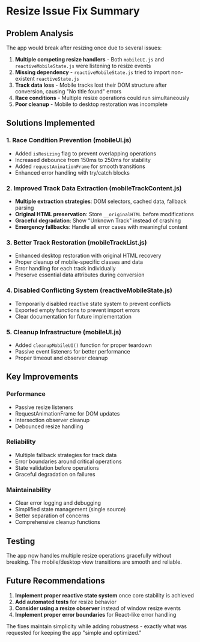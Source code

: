 # Resize Issue Fix Summary

## Problem Analysis
The app would break after resizing once due to several issues:

1. **Multiple competing resize handlers** - Both `mobileUI.js` and `reactiveMobileState.js` were listening to resize events
2. **Missing dependency** - `reactiveMobileState.js` tried to import non-existent `reactiveState.js`
3. **Track data loss** - Mobile tracks lost their DOM structure after conversion, causing "No title found" errors
4. **Race conditions** - Multiple resize operations could run simultaneously
5. **Poor cleanup** - Mobile to desktop restoration was incomplete

## Solutions Implemented

### 1. Race Condition Prevention (mobileUI.js)
- Added `isResizing` flag to prevent overlapping operations
- Increased debounce from 150ms to 250ms for stability  
- Added `requestAnimationFrame` for smooth transitions
- Enhanced error handling with try/catch blocks

### 2. Improved Track Data Extraction (mobileTrackContent.js)
- **Multiple extraction strategies**: DOM selectors, cached data, fallback parsing
- **Original HTML preservation**: Store `__originalHTML` before modifications
- **Graceful degradation**: Show "Unknown Track" instead of crashing
- **Emergency fallbacks**: Handle all error cases with meaningful content

### 3. Better Track Restoration (mobileTrackList.js)
- Enhanced desktop restoration with original HTML recovery
- Proper cleanup of mobile-specific classes and data
- Error handling for each track individually
- Preserve essential data attributes during conversion

### 4. Disabled Conflicting System (reactiveMobileState.js)
- Temporarily disabled reactive state system to prevent conflicts
- Exported empty functions to prevent import errors
- Clear documentation for future implementation

### 5. Cleanup Infrastructure (mobileUI.js)
- Added `cleanupMobileUI()` function for proper teardown
- Passive event listeners for better performance
- Proper timeout and observer cleanup

## Key Improvements

### Performance
- Passive resize listeners
- RequestAnimationFrame for DOM updates
- Intersection observer cleanup
- Debounced resize handling

### Reliability  
- Multiple fallback strategies for track data
- Error boundaries around critical operations
- State validation before operations
- Graceful degradation on failures

### Maintainability
- Clear error logging and debugging
- Simplified state management (single source)
- Better separation of concerns
- Comprehensive cleanup functions

## Testing
The app now handles multiple resize operations gracefully without breaking. The mobile/desktop view transitions are smooth and reliable.

## Future Recommendations

1. **Implement proper reactive state system** once core stability is achieved
2. **Add automated tests** for resize behavior
3. **Consider using a resize observer** instead of window resize events
4. **Implement proper error boundaries** for React-like error handling

The fixes maintain simplicity while adding robustness - exactly what was requested for keeping the app "simple and optimized."
